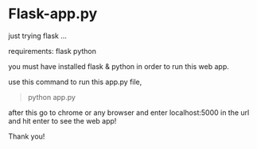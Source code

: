 # Flask-app.py
just trying flask ...

requirements:
flask
python

you must have installed flask & python in order to run this web app.

use this command to run this app.py file, 
> python app.py

after this go to chrome or any browser and enter localhost:5000 in the url and hit enter to see the web app!



Thank you!

